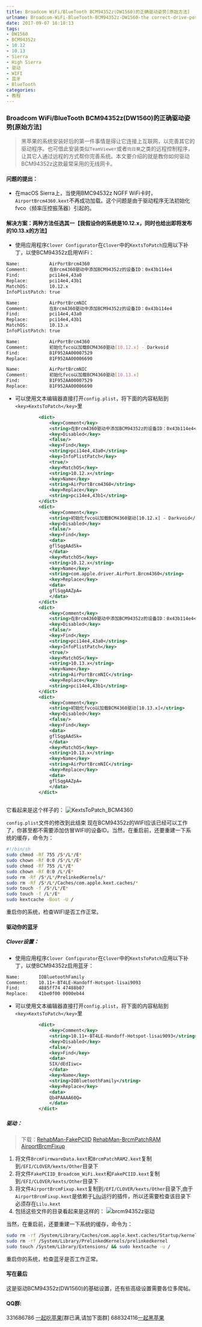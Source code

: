 ```yaml
---
title: Broadcom WiFi/BlueTooth BCM94352z(DW1560)的正确驱动姿势[原始方法]
urlname: Broadcom-WiFi-BlueTooth-BCM94352z-DW1560-the correct-drive-posture
date: 2017-09-07 16:18:13
tags:
- DW1560
- BCM94352z
- 10.12
- 10.13
- Sierra
- High Sierra
- 驱动
- WIFI
- 蓝牙
- BlueTooth
categories:
- 教程
---
```

### Broadcom WiFi/BlueTooth BCM94352z(DW1560)的正确驱动姿势[原始方法]
> 黑苹果的系统安装好后的第一件事情是得让它连接上互联网，以完善其它的驱动程序。也可借此安装类似`TeamViewer`或者`向日葵`之类的远程控制程序，让其它人通过远程的方式帮你完善系统。本文要介绍的就是教你如何驱动BCM94352z这款最常采用的无线网卡。

#### 问题的提出：
* 在macOS Sierra上，当使用BMC94532z NGFF WiFi卡时，`AirportBrcm4360.kext`不再成功加载。这个问题是由于驱动程序无法初始化fvco（频率压控振荡器）引起的。 

#### 解决方案：两种方法任选其一【我假设你的系统是10.12.x，同时也给出即将发布的10.13.x的方法】
* 使用应用程序`Clover Configurator`在`Clover`中的`KextsToPatch`应用以下补丁，以使BCM94352z启用WiFi：

```sh
Name:           AirPortBrcm4360
Comment:        在Brcm4360驱动中添加BCM94352z的设备ID：0x43b114e4
Find:           pci14e4,43a0
Replace:        pci14e4,43b1
MatchOS:        10.12.x
InfoPlistPatch: true

Name:           AirPortBrcmNIC
Comment:        在Brcm4360驱动中添加BCM94352z的设备ID：0x43b114e4
Find:           pci14e4,43a0
Replace:        pci14e4,43b1
MatchOS:        10.13.x
InfoPlistPatch: true

Name:           AirPortBrcm4360
Comment:        初始化fvco以加载BCM4360驱动[10.12.x] - Darkvoid
Find:           81F952AA00007529 
Replace:        81F952AA00006690

Name:           AirPortBrcmNIC
Comment:        初始化fvco以加载BCM4360驱动[10.13.x]
Find:           81F952AA00007529 
Replace:        81F952AA00006690


```

* 可以使用文本编辑器直接打开`config.plist`，将下面的内容粘贴到`<key>KextsToPatch</key>`里

```xml
			<dict>
				<key>Comment</key>
				<string>在Brcm4360驱动中添加BCM94352z的设备ID：0x43b114e4</string>
				<key>Disabled</key>
				<false/>
				<key>Find</key>
				<string>pci14e4,43a0</string>
				<key>InfoPlistPatch</key>
				<true/>
				<key>MatchOS</key>
				<string>10.12.x</string>
				<key>Name</key>
				<string>AirPortBrcm4360</string>
				<key>Replace</key>
				<string>pci14e4,43b1</string>
			</dict>
			<dict>
				<key>Comment</key>
				<string>初始化fvco以加载BCM4360驱动[10.12.x] - Darkvoid</string>
				<key>Disabled</key>
				<false/>
				<key>Find</key>
				<data>
				gflSqgAAdSk=
				</data>
				<key>MatchOS</key>
				<string>10.12.x</string>
				<key>Name</key>
				<string>com.apple.driver.AirPort.Brcm4360</string>
				<key>Replace</key>
				<data>
				gflSqgAAZpA=
				</data>
			</dict>
			<dict>
				<key>Comment</key>
				<string>在Brcm4360驱动中添加BCM94352z的设备ID：0x43b114e4</string>
				<key>Disabled</key>
				<false/>
				<key>Find</key>
				<string>pci14e4,43a0</string>
				<key>InfoPlistPatch</key>
				<true/>
				<key>MatchOS</key>
				<string>10.13.x</string>
				<key>Name</key>
				<string>AirPortBrcmNIC</string>
				<key>Replace</key>
				<string>pci14e4,43b1</string>
			</dict>
			<dict>
				<key>Comment</key>
				<string>初始化fvco以加载BCM4360驱动[10.13.x]</string>
				<key>Disabled</key>
				<false/>
				<key>Find</key>
				<data>
				gflSqgAAdSk=
				</data>
				<key>MatchOS</key>
				<string>10.13.x</string>
				<key>Name</key>
				<string>AirPortBrcmNIC</string>
				<key>Replace</key>
				<data>
				gflSqgAAZpA=
				</data>
			</dict>
			
```
它看起来是这个样子的：
![KextsToPatch_BCM4360](http://7.daliansky.net/KextsToPatch_BCM4360.png)

`config.plist`文件的修改到此结束
现在BCM94352z的WIFI应该已经可以工作了，你甚至都不需要添加仿冒WIFI的设备ID。当然，在重启前，还要重建一下系统的缓存，命令为：

```bash
#!/bin/sh
sudo chmod -Rf 755 /S*/L*/E*
sudo chown -Rf 0:0 /S*/L*/E*
sudo chmod -Rf 755 /L*/E*
sudo chown -Rf 0:0 /L*/E*
sudo rm -Rf /S*/L*/PrelinkedKernels/*
sudo rm -Rf /S*/L*/Caches/com.apple.kext.caches/*
sudo touch -f /S*/L*/E*
sudo touch -f /L*/E*
sudo kextcache -Boot -U /
```
重启你的系统，检查WIFI是否工作正常。
#### 驱动你的蓝牙
##### Clover设置：
* 使用应用程序`Clover Configurator`在`Clover`中的`KextsToPatch`应用以下补丁，以使BCM94352z启用蓝牙：

```sh
Name:       IOBluetoothFamily
Comment:    10.11+-BT4LE-Handoff-Hotspot-lisai9093
Find:       4885ff74 47488b07 
Replace:    41be0f00 0000eb44
```

* 可以使用文本编辑器直接打开`config.plist`，将下面的内容粘贴到`<key>KextsToPatch</key>`里

```xml
			<dict>
				<key>Comment</key>
				<string>10.11+-BT4LE-Handoff-Hotspot-lisai9093</string>
				<key>Disabled</key>
				<false/>
				<key>Find</key>
				<data>
				SIX/dEdIiwc=
				</data>
				<key>Name</key>
				<string>IOBluetoothFamily</string>
				<key>Replace</key>
				<data>
				Qb4PAAAA60Q=
				</data>
			</dict>
```

##### 驱动：
> 下载：[RehabMan-FakePCIID](https://bitbucket.org/RehabMan/os-x-fake-pci-id/downloads) [RehabMan-BrcmPatchRAM](https://bitbucket.org/RehabMan/os-x-brcmpatchram/downloads) [AirportBrcmFixup](https://sourceforge.net/p/airportbrcmfixup/)

1. 将文件`BrcmFirmwareData.kext`和`BrcmPatchRAM2.kext`复制到`/EFI/CLOVER/kexts/Other`目录下
2. 将文件`FakePCIID_Broadcom_WiFi.kext`和`FakePCIID.kext`复制到`/EFI/CLOVER/kexts/Other`目录下
3. 将文件`AirportBrcmFixup.kext`复制到`/EFI/CLOVER/kexts/Other`目录下,由于`AirportBrcmFixup.kext`是依赖于[Lilu](https://github.com/vit9696/Lilu/releases)运行的插件，所以还需要检查该目录下必须存在`Lilu.kext`
4. 包括这些文件的目录看起来是这样的：
![brcm94352z驱动](http://7.daliansky.net/brcm94352z驱动.png)

当然，在重启前，还要重建一下系统的缓存，命令为：

```bash
sudo rm -rf /System/Library/Caches/com.apple.kext.caches/Startup/kernelcache
sudo rm -rf /System/Library/PrelinkedKernels/prelinkedkernel
sudo touch /System/Library/Extensions/ && sudo kextcache -u /
```
重启你的系统，检查蓝牙是否工作正常。

#### 写在最后
这是驱动BCM94352z(DW1560)的基础设置，还有些高级设置需要各位多爬帖。

#### QQ群:
331686786 [一起吃苹果](http://shang.qq.com/wpa/qunwpa?idkey=db511a29e856f37cbb871108ffa77a6e79dde47e491b8f2c8d8fe4d3c310de91)[群已满,请加下面群]
688324116[一起黑苹果](https://shang.qq.com/wpa/qunwpa?idkey=6bf69a6f4b983dce94ab42e439f02195dfd19a1601522c10ad41f4df97e0da82)


